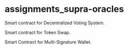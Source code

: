 # assignments_supra-oracles

Smart contract for Decentralized Voting System.

Smart contract for Token Swap.

Smart Contract for Multi-Signature Wallet.
